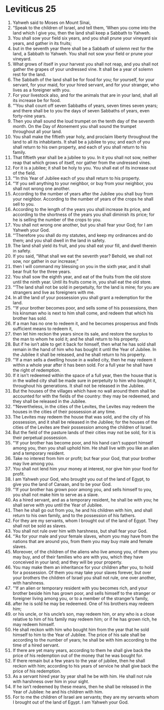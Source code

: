 ﻿
# Leviticus 25
1. Yahweh said to Moses on Mount Sinai, 
2. “Speak to the children of Israel, and tell them, ‘When you come into the land which I give you, then the land shall keep a Sabbath to Yahweh. 
3. You shall sow your field six years, and you shall prune your vineyard six years, and gather in its fruits; 
4. but in the seventh year there shall be a Sabbath of solemn rest for the land, a Sabbath to Yahweh. You shall not sow your field or prune your vineyard. 
5. What grows of itself in your harvest you shall not reap, and you shall not gather the grapes of your undressed vine. It shall be a year of solemn rest for the land. 
6. The Sabbath of the land shall be for food for you; for yourself, for your servant, for your maid, for your hired servant, and for your stranger, who lives as a foreigner with you. 
7. For your livestock also, and for the animals that are in your land, shall all its increase be for food. 
8. “‘You shall count off seven Sabbaths of years, seven times seven years; and there shall be to you the days of seven Sabbaths of years, even forty-nine years. 
9. Then you shall sound the loud trumpet on the tenth day of the seventh month. On the Day of Atonement you shall sound the trumpet throughout all your land. 
10. You shall make the fiftieth year holy, and proclaim liberty throughout the land to all its inhabitants. It shall be a jubilee to you; and each of you shall return to his own property, and each of you shall return to his family. 
11. That fiftieth year shall be a jubilee to you. In it you shall not sow, neither reap that which grows of itself, nor gather from the undressed vines. 
12. For it is a jubilee; it shall be holy to you. You shall eat of its increase out of the field. 
13. “‘In this Year of Jubilee each of you shall return to his property. 
14. “‘If you sell anything to your neighbor, or buy from your neighbor, you shall not wrong one another. 
15. According to the number of years after the Jubilee you shall buy from your neighbor. According to the number of years of the crops he shall sell to you. 
16. According to the length of the years you shall increase its price, and according to the shortness of the years you shall diminish its price; for he is selling the number of the crops to you. 
17. You shall not wrong one another, but you shall fear your God; for I am Yahweh your God. 
18. “‘Therefore you shall do my statutes, and keep my ordinances and do them; and you shall dwell in the land in safety. 
19. The land shall yield its fruit, and you shall eat your fill, and dwell therein in safety. 
20. If you said, “What shall we eat the seventh year? Behold, we shall not sow, nor gather in our increase;” 
21. then I will command my blessing on you in the sixth year, and it shall bear fruit for the three years. 
22. You shall sow the eighth year, and eat of the fruits from the old store until the ninth year. Until its fruits come in, you shall eat the old store. 
23. “‘The land shall not be sold in perpetuity, for the land is mine; for you are strangers and live as foreigners with me. 
24. In all the land of your possession you shall grant a redemption for the land. 
25. “‘If your brother becomes poor, and sells some of his possessions, then his kinsman who is next to him shall come, and redeem that which his brother has sold. 
26. If a man has no one to redeem it, and he becomes prosperous and finds sufficient means to redeem it, 
27. then let him reckon the years since its sale, and restore the surplus to the man to whom he sold it; and he shall return to his property. 
28. But if he isn’t able to get it back for himself, then what he has sold shall remain in the hand of him who has bought it until the Year of Jubilee. In the Jubilee it shall be released, and he shall return to his property. 
29. “‘If a man sells a dwelling house in a walled city, then he may redeem it within a whole year after it has been sold. For a full year he shall have the right of redemption. 
30. If it isn’t redeemed within the space of a full year, then the house that is in the walled city shall be made sure in perpetuity to him who bought it, throughout his generations. It shall not be released in the Jubilee. 
31. But the houses of the villages which have no wall around them shall be accounted for with the fields of the country: they may be redeemed, and they shall be released in the Jubilee. 
32. “‘Nevertheless, in the cities of the Levites, the Levites may redeem the houses in the cities of their possession at any time. 
33. The Levites may redeem the house that was sold, and the city of his possession, and it shall be released in the Jubilee; for the houses of the cities of the Levites are their possession among the children of Israel. 
34. But the field of the pasture lands of their cities may not be sold, for it is their perpetual possession. 
35. “‘If your brother has become poor, and his hand can’t support himself among you, then you shall uphold him. He shall live with you like an alien and a temporary resident. 
36. Take no interest from him or profit; but fear your God, that your brother may live among you. 
37. You shall not lend him your money at interest, nor give him your food for profit. 
38. I am Yahweh your God, who brought you out of the land of Egypt, to give you the land of Canaan, and to be your God. 
39. “‘If your brother has grown poor among you, and sells himself to you, you shall not make him to serve as a slave. 
40. As a hired servant, and as a temporary resident, he shall be with you; he shall serve with you until the Year of Jubilee. 
41. Then he shall go out from you, he and his children with him, and shall return to his own family, and to the possession of his fathers. 
42. For they are my servants, whom I brought out of the land of Egypt. They shall not be sold as slaves. 
43. You shall not rule over him with harshness, but shall fear your God. 
44. “‘As for your male and your female slaves, whom you may have from the nations that are around you, from them you may buy male and female slaves. 
45. Moreover, of the children of the aliens who live among you, of them you may buy, and of their families who are with you, which they have conceived in your land; and they will be your property. 
46. You may make them an inheritance for your children after you, to hold for a possession. Of them you may take your slaves forever, but over your brothers the children of Israel you shall not rule, one over another, with harshness. 
47. “‘If an alien or temporary resident with you becomes rich, and your brother beside him has grown poor, and sells himself to the stranger or foreigner living among you, or to a member of the stranger’s family, 
48. after he is sold he may be redeemed. One of his brothers may redeem him; 
49. or his uncle, or his uncle’s son, may redeem him, or any who is a close relative to him of his family may redeem him; or if he has grown rich, he may redeem himself. 
50. He shall reckon with him who bought him from the year that he sold himself to him to the Year of Jubilee. The price of his sale shall be according to the number of years; he shall be with him according to the time of a hired servant. 
51. If there are yet many years, according to them he shall give back the price of his redemption out of the money that he was bought for. 
52. If there remain but a few years to the year of jubilee, then he shall reckon with him; according to his years of service he shall give back the price of his redemption. 
53. As a servant hired year by year shall he be with him. He shall not rule with harshness over him in your sight. 
54. If he isn’t redeemed by these means, then he shall be released in the Year of Jubilee: he and his children with him. 
55. For to me the children of Israel are servants; they are my servants whom I brought out of the land of Egypt. I am Yahweh your God. 
